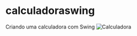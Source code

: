 # calculadoraswing
Criando uma calculadora com Swing
![Calculadora](https://user-images.githubusercontent.com/103801733/167727862-3f321f23-0cbb-4ce5-a892-c920fc759a40.png)
